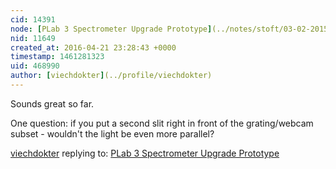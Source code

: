 ```yaml
---
cid: 14391
node: [PLab 3 Spectrometer Upgrade Prototype](../notes/stoft/03-02-2015/plab-3-spectrometer-upgrade-prototype)
nid: 11649
created_at: 2016-04-21 23:28:43 +0000
timestamp: 1461281323
uid: 468990
author: [viechdokter](../profile/viechdokter)
---
```


Sounds great so far. 

One question: if you put a second slit right in front of the grating/webcam subset - wouldn't the light be even more parallel?

[viechdokter](../profile/viechdokter) replying to: [PLab 3 Spectrometer Upgrade Prototype](../notes/stoft/03-02-2015/plab-3-spectrometer-upgrade-prototype)

